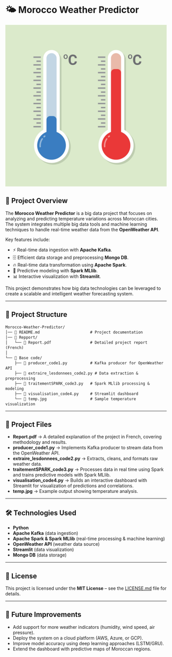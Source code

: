 # 🌤️ Morocco Weather Predictor  

![Temperature Analysis](BASE_CODE/temp.jpg)  

## 📌 Project Overview  
The **Morocco Weather Predictor** is a big data project that focuses on analyzing and predicting temperature variations across Moroccan cities.  
The system integrates multiple big data tools and machine learning techniques to handle real-time weather data from the **OpenWeather API**.  

Key features include:  
- ⚡ Real-time data ingestion with **Apache Kafka**.  
- 🗄️ Efficient data storage and preprocessing **Mongo DB**.
- 🔥 Real-time data transformation using **Apache Spark**.  
- 🤖 Predictive modeling with **Spark MLlib**.  
- 📊 Interactive visualization with **Streamlit**.  

This project demonstrates how big data technologies can be leveraged to create a scalable and intelligent weather forecasting system.  

---

## 📂 Project Structure  

```
Morocco-Weather-Predictor/
│── 📄 README.md                      # Project documentation
│── 📁 Repport/
│   └── 📄 Report.pdf                 # Detailed project report (French)
│
└── 📁 Base code/
    ├── 📄 producer_code1.py          # Kafka producer for OpenWeather API
    ├── 📄 extraire_lesdonnees_code2.py # Data extraction & preprocessing
    ├── 📄 traitementSPARK_code3.py   # Spark MLlib processing & modeling
    ├── 📄 visualisation_code4.py     # Streamlit dashboard
    └── 📄 temp.jpg                   # Sample temperature visualization
```


---

## 📘 Project Files  

- **Report.pdf** → A detailed explanation of the project in French, covering methodology and results.  
- **producer_code1.py** → Implements Kafka producer to stream data from the OpenWeather API.  
- **extraire_lesdonnees_code2.py** → Extracts, cleans, and formats raw weather data.  
- **traitementSPARK_code3.py** → Processes data in real time using Spark and trains predictive models with Spark MLlib.  
- **visualisation_code4.py** → Builds an interactive dashboard with Streamlit for visualization of predictions and correlations.  
- **temp.jpg** → Example output showing temperature analysis.  

---

## 🛠️ Technologies Used  

- **Python**  
- **Apache Kafka** (data ingestion)  
- **Apache Spark & Spark MLlib** (real-time processing & machine learning)  
- **OpenWeather API** (weather data source)  
- **Streamlit** (data visualization)  
- **Mongo DB** (data storage)

---

## 📜 License  

This project is licensed under the **MIT License** – see the [LICENSE.md](LICENSE.md) file for details.  

---

## 🚀 Future Improvements  

- Add support for more weather indicators (humidity, wind speed, air pressure).  
- Deploy the system on a cloud platform (AWS, Azure, or GCP).  
- Improve model accuracy using deep learning approaches (LSTM/GRU).  
- Extend the dashboard with predictive maps of Moroccan regions.  


